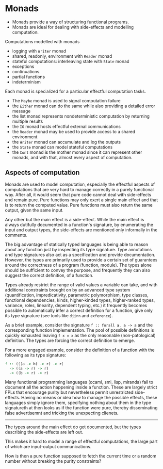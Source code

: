 # Monads

- Monads provide a way of structuring functional programs.
- Monads are ideal for dealing with side-effects and modelling computation.


Computations modelled with monads

- logging with `Writer` monad
- shared, readonly, environment with `Reader` monad
- stateful computations: interleaving state with `State` monad
- exceptions
- continuations
- partial functions
- indeterminism


Each monad is specialized for a particular effectful computation tasks.
- The `Maybe` monad is used to signal computation failure
- the `Either` monad can do the same while also providing a detailed error message
- the list monad represents nondeterministic computation by returning multiple results
- the `IO` monad hosts effectful external communications
- the `Reader` monad may be used to provide access to a shared environment
- the `Writer` monad can accumulate and log the outputs
- the `State` monad can model stateful computations
- the `Cont` monad is the mother monad since it can represent other monads, and with that, almost every aspect of computation.


## Aspects of computation

Monads are used to model computation, especially the effectful aspects of computations that are very hard to manage correctly in a purely functional way. After all, it would seem that pure code cannot deal with side-effects and remain pure. Pure functions may only exert a single main effect and that is to return the computed value. Pure functions must also return the same output, given the same input.

Any other but the main effect is a side-effect. While the main effect is always dutifully documented in a function's signature, by enumerating the input and output types, the side-effects are mentioned only informally in the comments.

The big advantage of statically typed languages is being able to reason about any function just by inspecting its type signature. Type annotations and type signatures also act as a specification and provide documentation. However, the types are primarily used to provide a certain set of guarantees around the correctness of a program (function, module). The types alone should be sufficient to convey the purpose, and frequently they can also suggest the correct definition, of a function.

Types already restrict the range of valid values a variable can take, and with additional constraints brought on by an advanced type system (quantification, impredicativity, parametric polymorphism, type classes, functional dependencies, kinds, higher-kinded types, higher-ranked types, variance, roles, linearity, dependent typing, etc.) it frequently becomes possible to automatically infer a correct definition for a function, give only its type signature (see tools like `djinn` and `exference`).

As a brief example, consider the signature `f :: forall a. a -> a` and the corresponding function implementation. The pool of possible definitions is quickly exhausted leaving `f x = x` as the only reasonable (non-patological) definition. The types are forcing the correct definition to emerge.

For a more engaged example, consider the definition of a function with the following as its type signature:

```hs
f :: (((a -> b) -> r) -> r)
  -> ((a -> r) -> r)
  -> ((b -> r) -> r)
```


Many functional programming languages (ocaml, sml, lisp, miranda) fail to document all the action happening inside a function. These are largely strict FPLs that encourage purity but nevertheless permit unrestricted side-effects. Having no means or idea how to manage the possible effects, these languages simply ignore them, specifying nothing about them in the type signatureth at then looks as if the function were pure, thereby disseminating false advertisemnt and tricking the unexpecting clienets.

---

The types around the main effect do get documented, but the types describing the side-effects are left out.

This makes it hard to model a range of effectful computations, the large part of which are input-output communications.

How is then a pure function supposed to fetch the current time or a random number without breaking the purity constraints?
